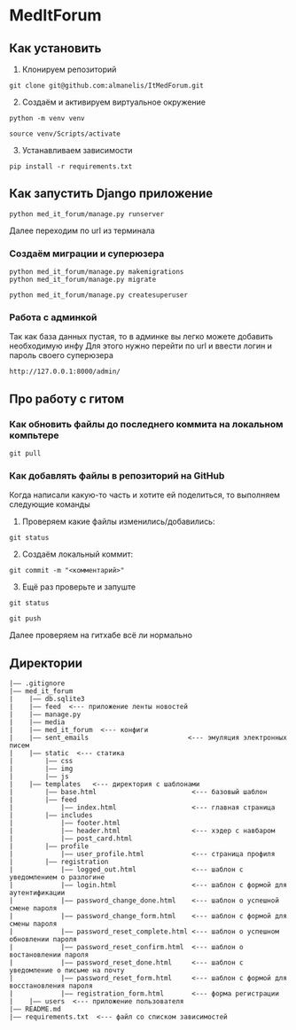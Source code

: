 MedItForum
===
## Как установить
1. Клонируем репозиторий
  ```
  git clone git@github.com:almanelis/ItMedForum.git
  ```
2. Создаём и активируем виртуальное окружение
  ```
  python -m venv venv
  ```
  ```
  source venv/Scripts/activate
  ```
3. Устанавливаем зависимости
  ```
  pip install -r requirements.txt
  ```
## Как запустить Django приложение
  ```
  python med_it_forum/manage.py runserver
  ```
  Далее переходим по url из терминала
### Создаём миграции и суперюзера
  ```
  python med_it_forum/manage.py makemigrations
  python med_it_forum/manage.py migrate
  ```
  ```
  python med_it_forum/manage.py createsuperuser
  ```
### Работа с админкой
  Так как база данных пустая, то в админке вы легко можете добавить необходимую инфу
  Для этого нужно перейти по url и ввести логин и пароль своего суперюзера
  ```
  http://127.0.0.1:8000/admin/
  ```
## Про работу с гитом
### Как обновить файлы до последнего коммита на локальном компьтере
  ```
  git pull
  ```
### Как добавлять файлы в репозиторий на GitHub
Когда написали какую-то часть и хотите ей поделиться, то выполняем следующие команды 
1. Проверяем какие файлы изменились/добавились:
  ```
  git status
  ```
2. Создаём локальный коммит:
  ```
  git commit -m "<комментарий>"
  ```
3. Ещё раз проверьте и запуште 
  ```
  git status
  ```
  ```
  git push
  ```
  Далее проверяем на гитхабе всё ли нормально
## Директории
```
|—— .gitignore
|—— med_it_forum
|    |—— db.sqlite3
|    |—— feed  <--- приложение ленты новостей
|    |—— manage.py
|    |—— media
|    |—— med_it_forum  <--- конфиги
|    |—— sent_emails                         <--- эмуляция электронных писем
|    |—— static  <--- статика
|        |—— css
|        |—— img
|        |—— js
|    |—— templates   <--- директория с шаблонами
|        |—— base.html                        <--- базовый шаблон
|        |—— feed
|            |—— index.html                   <--- главная страница
|        |—— includes
|            |—— footer.html                  
|            |—— header.html                  <--- хэдер c навбаром
|            |—— post_card.html             
|        |—— profile
|            |—— user_profile.html            <--- страница профиля 
|        |—— registration
|            |—— logged_out.html              <--- шаблон с уведомлением о разлогине
|            |—— login.html                   <--- шаблон с формой для аутентификации
|            |—— password_change_done.html    <--- шаблон о успешной смене пароля
|            |—— password_change_form.html    <--- шаблон с формой для смены пароля
|            |—— password_reset_complete.html <--- шаблон о успешном обновлении пароля
|            |—— password_reset_confirm.html  <--- шаблон о востановлении пароля
|            |—— password_reset_done.html     <--- шаблон с уведомление о письме на почту
|            |—— password_reset_form.html     <--- шаблон с формой для восстановления пароля
|            |—— registration_form.html       <--- форма регистрации
|    |—— users  <--- приложение пользователя
|—— README.md
|—— requirements.txt  <--- файл со списком зависимостей
```
